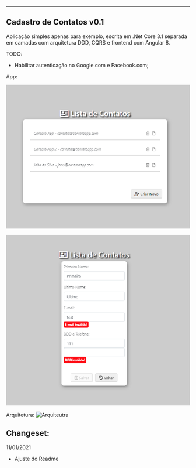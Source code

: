 -----------------------------
Cadastro de Contatos v0.1
-----------------------------

Aplicação simples apenas para exemplo, escrita em .Net Core 3.1 
separada em camadas com arquitetura DDD, CQRS e frontend com Angular 8.

TODO: 
 - Habilitar autenticação no Google.com e Facebook.com;

App:

![App - Listagem](https://github.com/psmarques/contatoapp/blob/main/docs/app1.png?raw=true)

![App - Cadastro](https://github.com/psmarques/contatoapp/blob/main/docs/app2.png?raw=true)


Arquitetura:
![Arquiteutra](https://github.com/psmarques/contatoapp/blob/main/docs/arquitetura.png?raw=true)


Changeset:
-----------------------------
11/01/2021
 - Ajuste do Readme